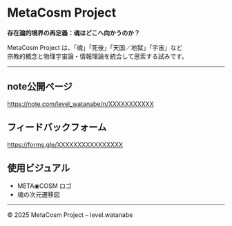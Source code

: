 # MetaCosm Project

**存在論的境界の再定義：魂はどこへ向かうのか？**

MetaCosm Project は、「魂」「死後」「天国／地獄」「宇宙」など  
宗教的概念と物理宇宙論・情報理論を統合して思索する試みです。

---

## note公開ページ
https://note.com/level_watanabe/n/XXXXXXXXXXX

## フィードバックフォーム
https://forms.gle/XXXXXXXXXXXXXXXX

## 使用ビジュアル
- META◉COSM ロゴ
- 魂の次元遷移図

---

© 2025 MetaCosm Project – level.watanabe
